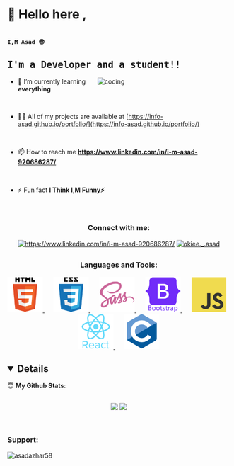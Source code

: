 

<h1 align="left"> 👋 Hello here ,</h1>


  ## <samp style="font-size: medium; text-align: center;">I,M Asad 😎</samp>
  








## <samp style="align=center,">I'm a Developer and a student!!</samp>
<img style="border: radius 12px;;" align="right" alt="coding" width="300" src="https://camo.githubusercontent.com/97d0c0c4209208d8ec9573c7e213e05872a9f59b703868647b559b77af601cc6/68747470733a2f2f692e70696e696d672e636f6d2f6f726967696e616c732f65382f66342f35332f65386634353334363961336563393765636433353464663436356437333931332e676966">

- 🌱 I’m currently learning **everything**
  
<br>


- 👨‍💻 All of my projects are available at [https://info-asad.github.io/portfolio/](https://info-asad.github.io/portfolio/)
<br>

- 📫 How to reach me **https://www.linkedin.com/in/i-m-asad-920686287/**
<br>

- ⚡ Fun fact **I Think I,M Funny⚡**

<br>

## <h3 align="center">Connect with me:</h3>

<p align="center">
<a href="https://linkedin.com/in/https://www.linkedin.com/in/i-m-asad-920686287/" target="blank"><img align="center" src="https://raw.githubusercontent.com/rahuldkjain/github-profile-readme-generator/master/src/images/icons/Social/linked-in-alt.svg" alt="https://www.linkedin.com/in/i-m-asad-920686287/" height="30" width="40" /></a>
<a href="https://instagram.com/okiee._.asad" target="blank"><img align="center" src="https://raw.githubusercontent.com/rahuldkjain/github-profile-readme-generator/master/src/images/icons/Social/instagram.svg" alt="okiee._.asad" height="30" width="40" /></a>
</p>

## <h3 align="center">Languages and Tools:</h3>
<p align="center">
  <a href="https://www.w3.org/html/" target="_blank" rel="noreferrer" style="margin-right: 20px;">
    <img src="https://raw.githubusercontent.com/devicons/devicon/master/icons/html5/html5-original-wordmark.svg" alt="html5" width="80" height="80"/>
  </a>
  <a href="https://www.w3schools.com/css/" target="_blank" rel="noreferrer" style="margin-right: 20px;">
    <img src="https://raw.githubusercontent.com/devicons/devicon/master/icons/css3/css3-original-wordmark.svg" alt="css3" width="80" height="80"/>
  </a>
  <a href="https://sass-lang.com" target="_blank" rel="noreferrer" style="margin-right: 20px;">
    <img src="https://raw.githubusercontent.com/devicons/devicon/master/icons/sass/sass-original.svg" alt="sass" width="80" height="80"/>
  </a>
  <a href="https://getbootstrap.com" target="_blank" rel="noreferrer" style="margin-right: 20px;">
    <img src="https://raw.githubusercontent.com/devicons/devicon/master/icons/bootstrap/bootstrap-plain-wordmark.svg" alt="bootstrap" width="80" height="80"/>
  </a>
  <a href="https://developer.mozilla.org/en-US/docs/Web/JavaScript" target="_blank" rel="noreferrer" style="margin-right: 20px;">
    <img src="https://raw.githubusercontent.com/devicons/devicon/master/icons/javascript/javascript-original.svg" alt="javascript" width="80" height="80"/>
  </a>
  <a href="https://reactjs.org/" target="_blank" rel="noreferrer" style="margin-right: 20px;">
    <img src="https://raw.githubusercontent.com/devicons/devicon/master/icons/react/react-original-wordmark.svg" alt="react" width="80" height="80"/>
  </a>
  <a href="https://www.cprogramming.com/" target="_blank" rel="noreferrer">
    <img src="https://raw.githubusercontent.com/devicons/devicon/master/icons/c/c-original.svg" alt="c" width="80" height="80"/>
  </a>
</p>


## <details open>
 <summary> 😇 <b>My Github Stats</b>: </summary>
<br>
<p align = "center">
  <img src = "https://github-readme-stats.vercel.app/api?username=info-Asad&show_icons=true&theme=tokyonight&line_height=27">
  <img src = "https://github-readme-stats.vercel.app/api/top-langs/?username=info-Asad&hide=css,java,html&theme=tokyonight">
</p>


<br>
<h3 align="left">Support:</h3>
<p><a href="https://www.buymeacoffee.com/asadazhar58"> <img align="left" src="https://cdn.buymeacoffee.com/buttons/v2/default-yellow.png" height="50" width="210" alt="asadazhar58" /></a></p><br><br>
